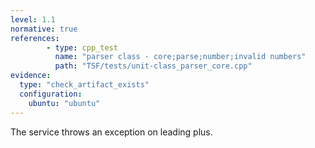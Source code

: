 ```yaml
---
level: 1.1
normative: true
references:
        - type: cpp_test
          name: "parser class - core;parse;number;invalid numbers"
          path: "TSF/tests/unit-class_parser_core.cpp"
evidence:
  type: "check_artifact_exists"
  configuration:
    ubuntu: "ubuntu"
---
```


The service throws an exception on leading plus.